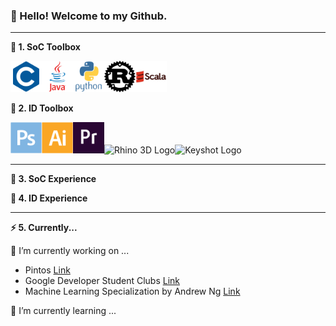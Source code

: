 <!--
**hoosong0235/hoosong0235** is a ✨ _special_ ✨ repository because its `README.md` (this file) appears on your GitHub profile.

Here are some ideas to get you started:

- 🔭 I’m currently working on ...
- 🌱 I’m currently learning ...
- 👯 I’m looking to collaborate on ...
- 🤔 I’m looking for help with ...
- 💬 Ask me about ...
- 📫 How to reach me: ...
- 😄 Pronouns: ...
- ⚡ Fun fact: ...
-->

### 👋 Hello! Welcome to my Github.

---

**🧰 1. SoC Toolbox**

<img src="https://github.com/devicons/devicon/blob/master/icons/c/c-plain.svg" alt="C Logo" width="50" height="50"/><img src="https://github.com/devicons/devicon/blob/master/icons/java/java-original-wordmark.svg" alt="Java Logo" width="50" height="50"/><img src="https://github.com/devicons/devicon/blob/master/icons/python/python-original-wordmark.svg" alt="Python Logo" width="50" height="50"/><img src="https://github.com/devicons/devicon/blob/master/icons/rust/rust-plain.svg" alt="Rust Logo" width="50" height="50"/><img src="https://github.com/devicons/devicon/blob/master/icons/scala/scala-original-wordmark.svg" alt="Scala Logo" width="50" height="50"/>

**🧰 2. ID Toolbox**

<img src="https://github.com/devicons/devicon/blob/master/icons/photoshop/photoshop-plain.svg" alt="Photoshop Logo" width="50" height="50"/><img src="https://github.com/devicons/devicon/blob/master/icons/illustrator/illustrator-plain.svg" alt="Illustrator Logo" width="50" height="50"/><img src="https://github.com/devicons/devicon/blob/master/icons/premierepro/premierepro-plain.svg" alt="Premiere Pro" width="50" height="50"/><img src="https://upload.wikimedia.org/wikipedia/en/thumb/d/d0/Rhinoceros3d-logo.png/180px-Rhinoceros3d-logo.png" alt="Rhino 3D Logo" width="50" height="50"/><img src="https://www.keyshot.com/wp-content/uploads/2018/10/keyshot-icon-256.png" alt="Keyshot Logo" width="50" height="50"/>

---

**📘 3. SoC Experience**

**📘 4. ID Experience**

----

**⚡ 5. Currently...**

🔭 I’m currently working on ...
- Pintos [Link](https://web.stanford.edu/class/cs140/projects/pintos/pintos.html)
- Google Developer Student Clubs [Link](https://gdsc-kaist.notion.site/)
- Machine Learning Specialization by Andrew Ng [Link](https://www.coursera.org/specializations/machine-learning-introduction?utm_medium=sem&utm_source=gg&utm_campaign=B2C_GLOBAL_machine-learning-introduction_stanford_FTCOF_specializations_ROW&campaignid=2070742271&adgroupid=80109820241&device=c&keyword=machine%20learning%20mooc&matchtype=b&network=g&devicemodel=&adposition=&creativeid=606803632021&hide_mobile_promo&gclid=Cj0KCQiAwJWdBhCYARIsAJc4idBH4nED1sKpsra8WIKCBOxqvqok8RRTvFba2CcSJEiAP3tesm5jB-MaAj5TEALw_wcB)

🌱 I’m currently learning ...
